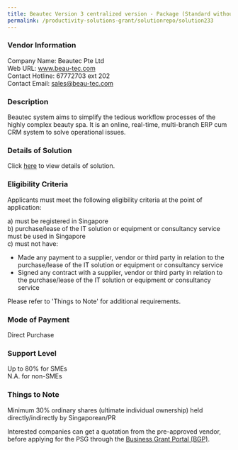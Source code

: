 ```yaml
---
title: Beautec Version 3 centralized version - Package (Standard without HW)
permalink: /productivity-solutions-grant/solutionrepo/solution233
---
```


### Vendor Information
Company Name: Beautec Pte Ltd<br>Web URL: www.beau-tec.com<br>Contact Hotline: 67772703 ext 202<br>Contact Email: sales@beau-tec.com

### Description

Beautec system aims to simplify the tedious workflow processes of the highly complex beauty spa. It is an online, real-time, multi-branch ERP cum CRM system to solve operational issues. 

### Details of Solution

Click <a href='https://www.gobusiness.gov.sg/images/psg/Desensitised_Beautec_Annex_3_CR_wef_14_Jan_2021_Part_1.pdf' target='_blank'>here</a> to view details of solution.

### Eligibility Criteria

Applicants must meet the following eligibility criteria at the point of application:

a) must be registered in Singapore <br>
b) purchase/lease of the IT solution or equipment or consultancy service must be used in Singapore <br>
c) must not have:
- Made any payment to a supplier, vendor or third party in relation to the purchase/lease of the IT solution or equipment or consultancy service
- Signed any contract with a supplier, vendor or third party in relation to the purchase/lease of the IT solution or equipment or consultancy service

Please refer to 'Things to Note' for additional requirements.

### Mode of Payment
Direct Purchase

### Support Level
Up to 80% for SMEs <br>
N.A. for non-SMEs

### Things to Note
Minimum 30% ordinary shares (ultimate individual ownership) held directly/indirectly by Singaporean/PR

Interested companies can get a quotation from the pre-approved vendor, before applying for the PSG through the <a target='_blank' href='https://www.businessgrants.gov.sg/'>Business Grant Portal (BGP)</a>.

